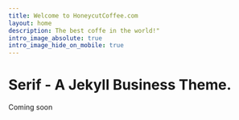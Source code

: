```yaml
---
title: Welcome to HoneycutCoffee.com
layout: home
description: The best coffe in the world!"
intro_image_absolute: true
intro_image_hide_on_mobile: true
---
```


# Serif - A Jekyll Business Theme.

Coming soon
